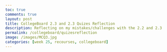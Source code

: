 ```yaml
---
toc: true
comments: true
layout: post
title: CollegeBoard 2.3 and 2.3 Quizes Reflection 
description: Reflecting on my mistakes/challenges with the 2.2 and 2.3 quizes
permalink: /collegeboard/quizesreflection
image: /images/MCQ3.jpg
categories: [week 25, recourses, collegeboard]
---
```


